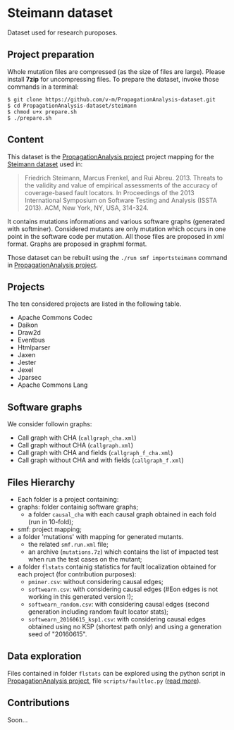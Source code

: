 # Steimann dataset
Dataset used for research puroposes.

## Project preparation

Whole mutation files are compressed (as the size of files are large).
Please install **7zip** for uncompressing files.
To prepare the dataset, invoke those commands in a terminal:

```
$ git clone https://github.com/v-m/PropagationAnalysis-dataset.git
$ cd PropagationAnalysis-dataset/steimann
$ chmod u+x prepare.sh
$ ./prepare.sh
```

## Content

This dataset is the [PropagationAnalysis project](https://github.com/v-m/PropagationAnalysis) project mapping for the [Steimann dataset](http://www.feu.de/ps/prjs/EzUnit/eval/ISSTA13/) used in:

>Friedrich Steimann, Marcus Frenkel, and Rui Abreu. 2013. Threats to the validity and value of empirical assessments of the accuracy of coverage-based fault locators. In Proceedings of the 2013 International Symposium on Software Testing and Analysis (ISSTA 2013). ACM, New York, NY, USA, 314-324.

It contains mutations informations and various software graphs (generated with softminer).
Considered mutants are only mutation which occurs in one point in the software code per mutation.
All those files are proposed in xml format. Graphs are proposed in graphml format.

Those dataset can be rebuilt using the `./run smf importsteimann` command in [PropagationAnalysis project](https://github.com/v-m/PropagationAnalysis).

## Projects

The ten considered projects are listed in the following table.

- Apache Commons Codec
- Daikon
- Draw2d
- Eventbus
- Htmlparser
- Jaxen
- Jester
- Jexel
- Jparsec
- Apache Commons Lang

## Software graphs

We consider followin graphs:

- Call graph with CHA (`callgraph_cha.xml`)
- Call graph without CHA (`callgraph.xml`)
- Call graph with CHA and fields (`callgraph_f_cha.xml`)
- Call graph without CHA and with fields (`callgraph_f.xml`)

## Files Hierarchy

- Each folder is a project containing:
 - graphs: folder containig software graphs;
   - a folder `causal_cha` with each causal graph obtained in each fold (run in 10-fold);
 - smf: project mapping;
 - a folder 'mutations' with mapping for generated mutants.
   - the related `smf.run.xml` file;
   - an archive (`mutations.7z`) which contains the list of impacted test when run the test cases on the mutant;
 - a folder `flstats` containig statistics for fault localization obtained for each project (for contribution purposes):
    - `pminer.csv`: without considering causal edges;
    - `softwearn.csv`: with considering causal edges (#Eon edges is not working in this generated version !);
    - `softwearn_random.csv`: with considering causal edges (second generation including random fault locator stats);
    - `softwearn_20160615_ksp1.csv`: with considering causal edges obtained using no KSP (shortest path only) and using a generation seed of "20160615".

## Data exploration

Files contained in folder `flstats` can be explored using the python script in [PropagationAnalysis project](https://github.com/v-m/PropagationAnalysis), file `scripts/faultloc.py` ([read more](https://github.com/v-m/PropagationAnalysis/tree/master/scripts)).
## Contributions

Soon...
